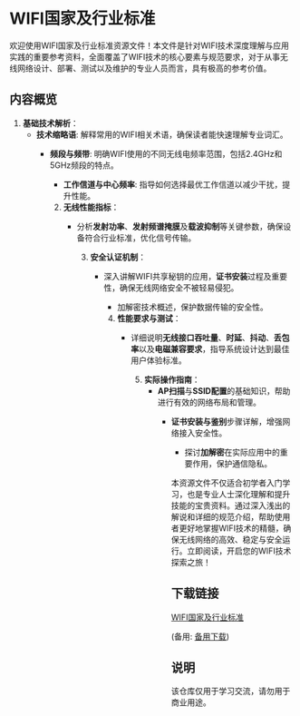 # WIFI国家及行业标准

欢迎使用WIFI国家及行业标准资源文件！本文件是针对WIFI技术深度理解与应用实践的重要参考资料，全面覆盖了WIFI技术的核心要素与规范要求，对于从事无线网络设计、部署、测试以及维护的专业人员而言，具有极高的参考价值。

## 内容概览

1. **基础技术解析**：
   - **技术缩略语**: 解释常用的WIFI相关术语，确保读者能快速理解专业词汇。
      - **频段与频带**: 明确WIFI使用的不同无线电频率范围，包括2.4GHz和5GHz频段的特点。
         - **工作信道与中心频率**: 指导如何选择最优工作信道以减少干扰，提升性能。

         2. **无线性能指标**：
            - 分析**发射功率**、**发射频谱掩膜**及**载波抑制**等关键参数，确保设备符合行业标准，优化信号传输。

               3. **安全认证机制**：
                  - 深入讲解WIFI共享秘钥的应用，**证书安装**过程及重要性，确保无线网络安全不被轻易侵犯。
                     - 加解密技术概述，保护数据传输的安全性。

                     4. **性能要求与测试**：
                        - 详细说明**无线接口吞吐量**、**时延**、**抖动**、**丢包率**以及**电磁兼容要求**，指导系统设计达到最佳用户体验标准。

                           5. **实际操作指南**：
                              - **AP扫描**与**SSID配置**的基础知识，帮助进行有效的网络布局和管理。
                                 - **证书安装与鉴别**步骤详解，增强网络接入安全性。
                                    - 探讨**加解密**在实际应用中的重要作用，保护通信隐私。

                                    本资源文件不仅适合初学者入门学习，也是专业人士深化理解和提升技能的宝贵资料。通过深入浅出的解说和详细的规范介绍，帮助使用者更好地掌握WIFI技术的精髓，确保无线网络的高效、稳定与安全运行。立即阅读，开启您的WIFI技术探索之旅！

                                    ## 下载链接
                                    [WIFI国家及行业标准](https://pan.quark.cn/s/1b36fc9c5c27) 

                                    (备用: [备用下载](https://pan.baidu.com/s/1wqS6Sjqivv-42LvbS7Dflg?pwd=1234))

                                    ## 说明

                                    该仓库仅用于学习交流，请勿用于商业用途。
